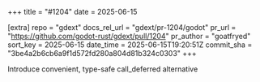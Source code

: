 +++
title = "#1204"
date = 2025-06-15

[extra]
repo = "gdext"
docs_rel_url = "gdext/pr-1204/godot"
pr_url = "https://github.com/godot-rust/gdext/pull/1204"
pr_author = "goatfryed"
sort_key = 2025-06-15
date_time = 2025-06-15T19:20:51Z
commit_sha = "3be4a2b6cb6a9f1d572fd280a804d81b324c0303"
+++

Introduce convenient, type-safe call_deferred alternative
